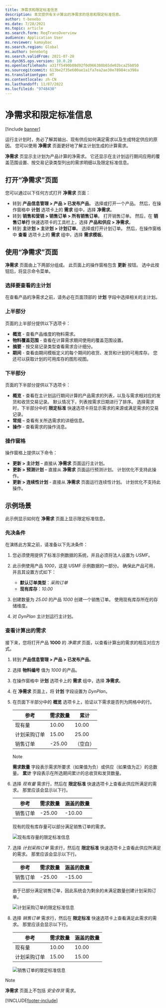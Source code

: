 ```yaml
---
title: 净需求和限定标准信息
description: 本文提供有关计算出的净需求的信息和限定标准信息。
author: t-benebo
ms.date: 7/28/2021
ms.topic: article
ms.search.form: ReqTransOverview
audience: Application User
ms.reviewer: kamaybac
ms.search.region: Global
ms.author: benebotg
ms.search.validFrom: 2021-07-28
ms.dyn365.ops.version: 10.0.20
ms.openlocfilehash: a31ff5490b08d92f0d966388b65de02bca25b050
ms.sourcegitcommit: 613be2f35e600ae1a1fa7ea2ae30e78984ca398a
ms.translationtype: HT
ms.contentlocale: zh-CN
ms.lasthandoff: 11/07/2022
ms.locfileid: "9748430"
---
```

# <a name="net-requirements-and-pegging-information"></a>净需求和限定标准信息

[!include [banner](../../includes/banner.md)]

运行主计划时，务必了解其输出、现有供应如何满足需求以及生成特定供应的原因。 您可以使用 **净需求** 页面更好地了解主计划生成的计算需求。

**净需求** 页显示主计划为产品计算的净需求。 它还显示在主计划运行期间应用的覆盖范围设置、按交易记录类型列出的需求明细以及限定标准信息。

## <a name="open-the-net-requirements-page"></a>打开“净需求”页面

您可以通过以下任何方式打开 **净需求** 页面：

- 转到 **产品信息管理 \> 产品 \> 已发布产品**。 选择或打开一个产品。 然后，在操作窗格中 **计划** 选项卡上的 **需求** 组中，选择 **净需求**。
- 转到 **销售和营销 \> 销售订单 \> 所有销售订单**。 打开销售订单。 然后，在 **销售订单行** 快速选项卡的工具栏上，选择 **产品和供应 \> 净需求**。
- 转到 **主计划 \> 主计划 \> 计划订单**。 选择或打开计划订单。 然后，在操作窗格中 **查看** 选项卡上的 **需求** 组中，选择 **需求模板**。

## <a name="use-the-net-requirements-page"></a>使用“净需求”页面

**净需求** 页面由上下两部分组成。 此页面上的操作窗格包含 **更新** 按钮。 选中此按钮后，将显示命令菜单。

### <a name="select-a-master-plan-to-view"></a>选择要查看的主计划

在查看产品的净需求之前，请务必在页面顶部的 **计划** 字段中选择相关的主计划。

### <a name="upper-section"></a>上半部分

页面的上半部分提供以下选项卡：

- **概览** - 查看产品维度的物料需求。
- **物料覆盖范围** - 查看在计算需求期间使用的覆盖范围设置。
- **摘要** - 按交易记录类型查看需求合计细分。
- **期间** - 查看由期间模板定义的每个期间的收货、发货和计划的可用库存。 您还可以获取计划的可用库存的图形视图。

### <a name="lower-section"></a>下半部分

页面的下半部分提供以下选项卡：

- **概览** - 查看在主计划运行期间计算的产品需求的列表，以及与需求相对应的发货和收货交易记录。 默认情况下，列表按需求日期进行了排序。 选择需求时，下半部分中的 **限定标准** 快速选项卡将显示需求的来源或满足需求的交易记录。
- **常规** – 查看有关所选需求的详细信息。
- **操作** - 查看需求的操作消息。

### <a name="the-action-pane"></a>操作窗格

操作窗格上提供以下命令：

- **更新 \> 主计划** – 直接从 **净需求** 页面运行主计划。
- **更新 \> 预测计划** – 直接从 **净需求** 页面运行预测计划。 计划优化不支持此操作。
- **更新 \> 连续性计划** - 直接从 **净需求** 页面运行连续性计划。 计划优化不支持此操作。

## <a name="example-scenario"></a>示例场景

此示例显示如何在 **净需求** 页面上显示限定标准信息。

### <a name="prerequisites"></a>先决条件

在演练此方案之前，请准备以下先决条件：

1. 您必须使用提供了标准示例数据的系统，并且必须将法人设置为 *USMF*。
2. 此示例使用产品 *1000*，这是 USMF 示例数据的一部分。 确保此产品可用，并且其设置方式如下：

    - **默认订单类型**：*采购订单*
    - **现有库存**：*10.00*

3. 创建数量为 *25.00* 的产品 *1000* 创建一个销售订单。 使用现有库存所在的存储维度。
4. 对 *DynPlan* 主计划运行主计划。

### <a name="review-the-calculated-requirements"></a>查看计算出的需求

接下来，您将打开产品 **1000** 的 *净需求* 页面，以查看计算出的需求的相互对应方式。

1. 转到 **产品信息管理 \> 产品 \> 已发布产品**。
1. 选择 **物料编号** 值为 *1000* 的产品。
1. 在操作窗格中 **计划** 选项卡上的 **需求** 组中，选择 **净需求**。
1. 在 **净需求** 页面上，将 **计划** 字段设置为 *DynPlan*。
1. 在页面下半部分中的 **概览** 选项卡上，验证以下需求是否列为网格中的行。

    | 参考 | 需求数量 | 累计 |
    |---|---|---|
    | 现有量 | 10.00 | 10.00 |
    | 计划采购订单 | 15.00 | 25.00 |
    | 销售订单 | -25.00 | （空白） |

    > [!NOTE]
    > **需求数量** 字段表示需求所要求（如果值为负）或供应（如果值为正）的总数量。 **累计** 字段表示在所选期间累计的总收货和发货数量。

1. 选择 *现有量* 需求行，然后在 **限定标准** 快速选项卡上查看此供应所满足的需求。 那里应该会显示以下行。

    | 参考 | 需求数量 | 涵盖的数量 |
    |---|---|---|
    | 销售订单 | -25.00 | -10.00 |

    现有的现有库存量可以部分满足销售订单的需求。

    ![现有库存量的限定标准信息](media/pegging-on-hand.png "现有库存量的限定标准信息")

1. 选择 *计划采购订单* 需求行，然后在 **限定标准** 快速选项卡上查看此供应所满足的需求。 那里应该会显示以下行。

    | 参考 | 需求数量 | 涵盖的数量 |
    |---|---|---|
    | 销售订单 | -25.00 | -15.00 |

    由于已部分满足销售订单，因此系统会为剩余的未满足数量创建计划采购订单。

    ![计划采购订单的限定标准信息](media/pegging-planned-purchase-order.png "计划采购订单的限定标准信息")

1. 选择 *销售订单* 需求行，然后在 **限定标准** 快速选项卡上查看满足此需求的需求。 那里应该会显示以下行。

    | 参考 | 需求数量 | 涵盖的数量 |
    |---|---|---|
    | 现有量 | 10.00 | 10.00 |
    | 计划采购订单 | 15.00 | 15.00 |

    ![销售订单的限定标准信息](media/pegging-planned-purchase-order.png "销售订单的限定标准信息")

> [!NOTE]
> **净需求** 页面上不包括 *安全存货* 需求。

[!INCLUDE[footer-include](../../../includes/footer-banner.md)]
